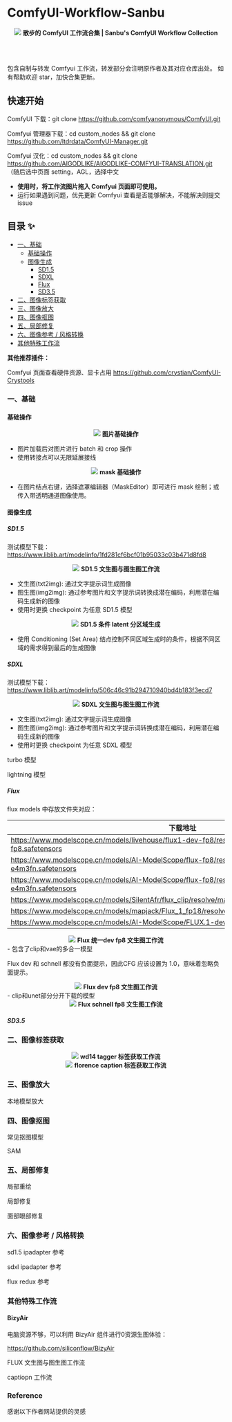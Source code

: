 # ComfyUI-Workflow-Sanbu

<div align="center">
<img src="title.jpg">
<b>散步的 ComfyUI 工作流合集 | Sanbu's ComfyUI Workflow Collection</b>
</div>

<br><br>

包含自制与转发 Comfyui 工作流，转发部分会注明原作者及其对应仓库出处。
如有帮助欢迎 star，加快合集更新。

## 快速开始

ComfyUI 下载：git clone <https://github.com/comfyanonymous/ComfyUI.git>

Comfyui 管理器下载：cd custom_nodes && git clone <https://github.com/ltdrdata/ComfyUI-Manager.git>

Comfyui 汉化：cd custom_nodes && git clone <https://github.com/AIGODLIKE/AIGODLIKE-COMFYUI-TRANSLATION.git>  （随后选中页面 setting，AGL，选择中文

- **使用时，将工作流图片拖入 Comfyui 页面即可使用。**
- 运行如果遇到问题，优先更新 Comfyui 查看是否能够解决，不能解决则提交 issue

##  目录 ✨

- [一、基础](#一基础)
  - [基础操作](#基础操作)
  - [图像生成](#图像生成)
    - [SD1.5](#sd15)
    - [SDXL](#sdxl)
    - [Flux](#flux)
    - [SD3.5](#sd35)
- [二、图像标签获取](#二图像标签获取)
- [三、图像放大](#三图像放大)
- [四、图像抠图](#四图像抠图)
- [五、局部修复](#五局部修复)
- [六、图像参考 / 风格转换](#六图像参考--风格转换)
- [其他特殊工作流](#其他特殊工作流)

**其他推荐插件：**

Comfyui 页面查看硬件资源、显卡占用 <https://github.com/crystian/ComfyUI-Crystools>

### 一、基础

#### 基础操作

<div align="center">
<img src="workflow/1-basic/workflow_basic_image_operation.png">
<b>图片基础操作</b>
</div>

- 图片加载后对图片进行 batch 和 crop 操作
- 使用转接点可以无限延展接线

<div align="center">
<img src="workflow/1-basic/workflow_basic_image_operation_mask.png">
<b>mask 基础操作</b>
</div>

- 在图片结点右键，选择遮罩编辑器（MaskEditor）即可进行 mask 绘制；或传入带透明通道图像使用。

#### 图像生成

##### **SD1.5**

测试模型下载：<https://www.liblib.art/modelinfo/1fd281cf6bcf01b95033c03b471d8fd8>

<div align="center">
<img src="workflow/1-basic/workflow_SD1.5_txt2img_img2img.png">
<b>SD1.5 文生图与图生图工作流</b>
</div>

- 文生图(txt2img): 通过文字提示词生成图像
- 图生图(img2img): 通过参考图片和文字提示词转换成潜在编码，利用潜在编码生成新的图像
- 使用时更换 checkpoint 为任意 SD1.5 模型

<div align="center">
<img src="workflow/1-basic/workflow_SD1.5_txt2img_condition.png">
<b>SD1.5 条件 latent 分区域生成</b>
</div>

- 使用 Conditioning (Set Area) 结点控制不同区域生成时的条件，根据不同区域的需求得到最后的生成图像

##### **SDXL**

测试模型下载：<https://www.liblib.art/modelinfo/506c46c91b294710940bd4b183f3ecd7>

<div align="center">
<img src="workflow/1-basic/workflow_SDXL_txt2img_img2img.png">
<b>SDXL 文生图与图生图工作流</b>
</div>

- 文生图(txt2img): 通过文字提示词生成图像
- 图生图(img2img): 通过参考图片和文字提示词转换成潜在编码，利用潜在编码生成新的图像
- 使用时更换 checkpoint 为任意 SDXL 模型

turbo 模型

lightning 模型

##### **Flux**

flux models 中存放文件夹对应：

| 下载地址 | 文件夹 |
| --- | --- |
| <https://www.modelscope.cn/models/livehouse/flux1-dev-fp8/resolve/master/flux1-dev-fp8.safetensors> | checkpoint |
| <https://www.modelscope.cn/models/AI-ModelScope/flux-fp8/resolve/master/flux1-dev-fp8-e4m3fn.safetensors> | unet |
| <https://www.modelscope.cn/models/AI-ModelScope/flux-fp8/resolve/master/flux1-schnell-fp8-e4m3fn.safetensors> | unet |
| <https://www.modelscope.cn/models/SilentAfr/flux_clip/resolve/master/clip_l.safetensors> | clip |
| <https://www.modelscope.cn/models/mapjack/Flux_1_fp18/resolve/master/t5xxl_fp8_e4m3fn.safetensors> | clip |
| <https://www.modelscope.cn/models/AI-ModelScope/FLUX.1-dev/resolve/master/ae.safetensors> | vae |

<div align="center">
<img src="workflow/1-basic/workflow_flux-dev-full_txt2img.png">
<b>Flux 统一dev fp8 文生图工作流</b>
</div>
- 包含了clip和vae的多合一模型

Flux dev 和 schnell 都没有负面提示，因此CFG 应该设置为 1.0，意味着忽略负面提示。

<div align="center">
<img src="workflow/1-basic/workflow_flux-dev_txt2img.png">
<b>Flux dev fp8 文生图工作流</b>
</div>
- clip和unet部分分开下载的模型  

<div align="center">
<img src="workflow/1-basic/workflow_flux-schnell_txt2img.png">
<b>Flux schnell fp8 文生图工作流</b>
</div>

##### **SD3.5**

### 二、图像标签获取

<div align="center">
<img src="workflow/2-caption/workflow_wd14_txt2img.png">
<b>wd14 tagger 标签获取工作流</b>
</div>

<div align="center">
<img src="workflow/2-caption/workflow_florence_txt2img.png">
<b>florence caption 标签获取工作流</b>
</div>

### 三、图像放大

本地模型放大


### 四、图像抠图

常见抠图模型

SAM

### 五、局部修复

局部重绘

局部修复

面部眼部修复

### 六、图像参考 / 风格转换

sd1.5 ipadapter 参考

sdxl ipadapter 参考

flux redux 参考

### 其他特殊工作流

#### BizyAir

电脑资源不够，可以利用 BizyAir 组件进行0资源生图体验：

<https://github.com/siliconflow/BizyAir>

FLUX 文生图与图生图工作流

captiopn 工作流

### Reference

感谢以下作者网站提供的灵感
